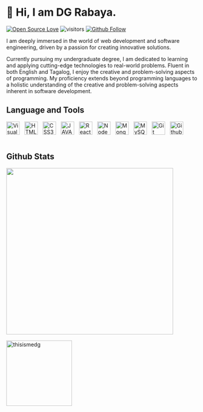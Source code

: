 # 👋 Hi, I am DG Rabaya.
[![Open Source Love](https://badges.frapsoft.com/os/v1/open-source.svg?v=102)](https://github.com/ellerbrock/open-source-badge/) ![visitors](https://vbr.wocr.tk/badge?page_id=thisismedg.thisismedg&color=00cf00&style=flat-square) [![Github Follow](https://img.shields.io/github/followers/thisismedg?label=Follow%20Me&style=social)](https://github.com/thisismedg)

I am deeply immersed in the world of web development and software engineering, driven by a passion for creating innovative solutions.

Currently pursuing my undergraduate degree, I am dedicated to learning and applying cutting-edge technologies to real-world problems. Fluent in both English and Tagalog, I enjoy the creative and problem-solving aspects of programming. My proficiency extends beyond programming languages to a holistic understanding of the creative and problem-solving aspects inherent in software development. 


## Language and Tools

<div class="display: grid; grid-template-columns: 1fr 1fr; grid-gap: 2rem;">
<img align="left" alt="Visual Studio Code" width="35px" src="https://cdn.jsdelivr.net/gh/devicons/devicon/icons/vscode/vscode-original.svg" style="padding-right:10px;" />
<img align="left" alt="HTML5" width="35px" src="https://cdn.jsdelivr.net/gh/devicons/devicon/icons/html5/html5-original.svg" style="padding-right:10px;" />
<img align="left" alt="CSS3" width="35px" src="https://cdn.jsdelivr.net/gh/devicons/devicon/icons/css3/css3-original.svg" style="padding-right:10px;" />
<img align="left" alt="JAVASCRIPT" width="35px" src="https://cdn.jsdelivr.net/gh/devicons/devicon/icons/javascript/javascript-original.svg" style="padding-right:10px;" />
<img align="left" alt="React" width="35px" src="https://cdn.jsdelivr.net/gh/devicons/devicon/icons/react/react-original.svg" style="padding-right:10px;" />
<img align="left" alt="NodeJS" width="35px" src="https://cdn.jsdelivr.net/gh/devicons/devicon/icons/nodejs/nodejs-original.svg" style="padding-right:10px;" />
<img align="left" alt="MongoDB" width="35px" src="https://cdn.jsdelivr.net/gh/devicons/devicon/icons/mongodb/mongodb-original.svg" style="padding-right:10px;" />
<img align="left" alt="MySQL" width="35px" src="https://cdn.jsdelivr.net/gh/devicons/devicon/icons/mysql/mysql-original.svg" style="padding-right:10px;" />
<img align="left" alt="Git" width="35px" src="https://cdn.jsdelivr.net/gh/devicons/devicon/icons/git/git-original.svg" style="padding-right:10px;" />
<img align="left" alt="Github" width="35px" src="https://user-images.githubusercontent.com/3369400/139447912-e0f43f33-6d9f-45f8-be46-2df5bbc91289.png" style="padding-right:10px;" />
</div>

<br />
<br />
<br />

## Github Stats

<div style="display: grid; grid-template-columns: 1fR; grid-gap: 1rem;">
<a href="https://stats.dooboo.io/api/github-stats-advanced?login=thisismedg?v2"><img src="https://stats.dooboo.io/api/github-stats-advanced?login=thisismedg?v2" width="440" /></a>
<img src="https://github-readme-streak-stats.herokuapp.com/?user=thisismedg&theme=material-palenight&hide_border=false&v2" alt="thisismedg" height="173"/>

</div>
